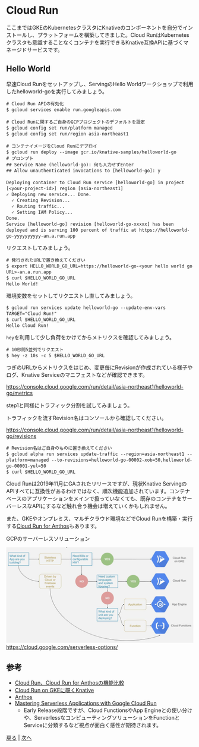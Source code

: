 # Cloud Run

ここまではGKEのKubernetesクラスタにKnativeのコンポーネントを自分でインストールし、プラットフォームを構築してきました。Cloud RunはKubernetesクラスタも意識することなくコンテナを実行できるKnative互換APIに基づくマネージドサービスです。

## Hello World

早速Cloud Runをセットアップし、ServingのHello Worldワークショップで利用したhelloworld-goを実行してみましょう。

```shell
# Cloud Run APIの有効化
$ gcloud services enable run.googleapis.com

# Cloud Runに関するご自身のGCPプロジェクトのデフォルトを設定
$ gcloud config set run/platform managed
$ gcloud config set run/region asia-northeast1

# コンテナイメージをCloud Runにデプロイ
$ gcloud run deploy --image gcr.io/knative-samples/helloworld-go
# プロンプト
## Service Name (helloworld-go): 何も入力せずEnter
## Allow unauthenticated invocations to [helloworld-go]: y

Deploying container to Cloud Run service [helloworld-go] in project [<your-project-id>] region [asia-northeast1]
✓ Deploying new service... Done.             
  ✓ Creating Revision...       
  ✓ Routing traffic...         
  ✓ Setting IAM Policy...      
Done.                                                                                                                        
Service [helloworld-go] revision [helloworld-go-xxxxx] has been deployed and is serving 100 percent of traffic at https://helloworld-go-yyyyyyyyyy-an.a.run.app
```

リクエストしてみましょう。

```shell
# 発行されたURLで置き換えてください
$ export HELLO_WORLD_GO_URL=https://helloworld-go-<your hello world go URL>-an.a.run.app
$ curl $HELLO_WORLD_GO_URL
Hello World!
```

環境変数をセットしてリクエストし直してみましょう。

```shell
$ gcloud run services update helloworld-go --update-env-vars TARGET="Cloud Run!"
$ curl $HELLO_WORLD_GO_URL
Hello Cloud Run!
```

`hey`を利用して少し負荷をかけてからメトリクスを確認してみましょう。

```shell
# 10秒間5並列でリクエスト
$ hey -z 10s -c 5 $HELLO_WORLD_GO_URL
```

つぎのURLからメトリクスをはじめ、変更毎にRevisionが作成されている様子やログ、Knative Serviceのマニフェストなどが確認できます。

https://console.cloud.google.com/run/detail/asia-northeast1/helloworld-go/metrics

step1と同様にトラフィック分割を試してみましょう。

トラフィックを流すRevision名はコンソールから確認してください。

https://console.cloud.google.com/run/detail/asia-northeast1/helloworld-go/revisions

```shell
# Revision名はご自身のものに置き換えてください
$ gcloud alpha run services update-traffic --region=asia-northeast1 --platform=managed --to-revisions=helloworld-go-00002-xob=50,helloworld-go-00001-yul=50
$ curl $HELLO_WORLD_GO_URL
```

Cloud Runは2019年11月にGAされたリリースですが、現状Knative ServingのAPIすべてに互換性があるわけではなく、順次機能追加されています。コンテナベースのアプリケーションをメインで扱っていなくても、既存のコンテナをサーバーレスなAPIにするなど触れ合う機会は増えていくかもしれません。

また、GKEやオンプレミス、マルチクラウド環境などでCloud Runを構築・実行する[Cloud Run for Anthos](https://cloud.google.com/run/docs/gke/setup)もあります。

GCPのサーバーレスソリューション

![](./images/gcp_serverless_options.png)
https://cloud.google.com/serverless-options/

## 参考

* [Cloud Run、Cloud Run for Anthosの機能比較](https://cloud.google.com/run#choose-the-platform-that-fits-you)
* [Cloud Run on GKEに覗くKnative](https://qiita.com/toshi0607/items/eeeabe81b1beac343b6b)
* [Anthos](https://cloud.google.com/anthos/)
* [Mastering Serverless Applications with Google Cloud Run](https://learning.oreilly.com/library/view/mastering-serverless-applications/9781492057086/)
  * Early Release段階ですが、Cloud FunctionsやApp Engineとの使い分けや、ServerlessなコンピューティングソリューションをFunctionとServiceに分類するなど視点が面白く感性が期待されます。

[戻る](step3.md) | [次へ](step5.md)
